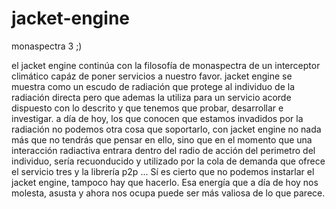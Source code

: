 # jacket-engine
monaspectra 3 ;)


el jacket engine continúa con la filosofía de monaspectra de un interceptor climático
capáz de poner servicios a nuestro favor. jacket engine se muestra como un escudo de 
radiación que protege al individuo de la radiación directa pero que ademas la utiliza
para un servicio acorde dispuesto con lo descrito y que tenemos que probar, desarrollar
e investigar.
a día de hoy, los que conocen que estamos invadidos por la radiación no podemos otra cosa
que soportarlo, con jacket engine no nada más que no tendrás que pensar en ello, sino que
en el momento que una interacción radiactiva entrara dentro del radio de acción del perimetro
del individuo, sería recuonducido y utilizado por la cola de demanda que ofrece el servicio tres
y la librería p2p ... Sí es cierto que no podemos instarlar el jacket engine, tampoco hay que 
hacerlo. Esa energía que a día de hoy nos molesta, asusta y ahora nos ocupa puede ser más valiosa
de lo que parece.
